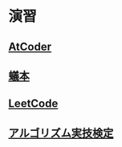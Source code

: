 # 演習

## [AtCoder](https://github.com/KeiTaylor0606/CodingInterview/tree/main/exercises/atcoder#atcoder)

## [蟻本](https://github.com/KeiTaylor0606/CodingInterview/tree/main/exercises/contest#%E8%9F%BB%E6%9C%AC)

## [LeetCode](https://github.com/KeiTaylor0606/CodingInterview/tree/main/exercises/leetcode#leetcode)

## [アルゴリズム実技検定](https://github.com/KeiTaylor0606/CodingInterview/tree/main/exercises/past#%E3%82%A2%E3%83%AB%E3%82%B4%E3%83%AA%E3%82%BA%E3%83%A0%E5%AE%9F%E6%8A%80%E6%A4%9C%E5%AE%9A)